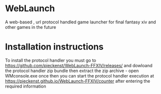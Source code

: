 # WebLaunch
A web-based , url protocol handled game launcher for final fantasy xiv and other games in the future
# Installation instructions
To install the protocol handler you must go to https://github.com/pieckenst/WebLaunch-FFXIV/releases/ and dowloand the protocol handler zip bundle then extract the zip archive - open WMconsole.exe once then you can start the protocol handler execution at https://pieckenst.github.io/WebLaunch-FFXIV/counter after entering the required information
